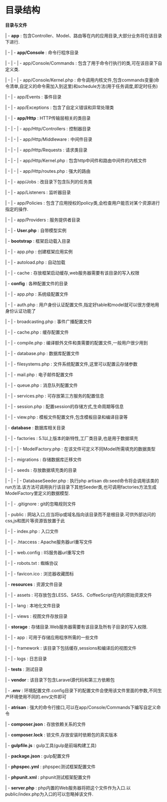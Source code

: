 # 目录结构

**目录与文件**

\| - **app** : 包含Controller、Model、路由等在内的应用目录,大部分业务将在该目录下进行.

\| - \| - **app\/Console** : 命令行程序目录

\| - \| - \| - app\/Console\/Commands : 包含了用于命令行执行的类,可在该目录下自定义类.

\| - \| - \| - app\/Console\/Kernel.php : 命令调用内核文件,包含commands变量\(命令清单,自定义的命令需加入到这里\)和schedule方法\(用于任务调度,即定时任务\)

\| - \| - app\/Events : 事件目录

\| - \| - app\/Exceptions : 包含了自定义错误和异常处理类

\| - \| - **app\/Http** : HTTP传输层相关的类目录

\| - \| - \| - app\/Http\/Controllers : 控制器目录

\| - \| - \| - app\/Http\/Middleware : 中间件目录

\| - \| - \| - app\/Http\/Requests : 请求类目录

\| - \| - \| - app\/Http\/Kernel.php : 包含http中间件和路由中间件的内核文件

\| - \| - \| - app\/Http\/routes.php : 强大的路由

\| - \| - app\/Jobs : 改目录下包含队列的任务类

\| - \| - app\/Listeners : 监听器目录

\| - \| - app\/Policies : 包含了应用授权的policy类,会检查用户能否对某个资源进行指定的操作.

\| - \| - app\/Providers : 服务提供者目录

\| - \| - **User.php** : 自带模型实例

\| - **bootstrap** : 框架启动载入目录

\| - \| - app.php : 创建框架应用实例

\| - \| - autoload.php : 自动加载

\| - \| - cache : 存放框架启动缓存,web服务器需要有该目录的写入权限

\| - **config** : 各种配置文件的目录

\| - \| - app.php : 系统级配置文件

\| - \| - auth.php : 用户身份认证配置文件,指定好table和model就可以很方便地用身份认证功能了

\| - \| - broadcasting.php : 事件广播配置文件

\| - \| - cache.php : 缓存配置文件

\| - \| - compile.php :  编译额外文件和类需要的配置文件,一般用户很少用到

\| - \| - database.php : 数据库配置文件

\| - \| - filesystems.php :  文件系统配置文件,这里可以配置云存储参数

\| - \| - mail.php : 电子邮件配置文件

\| - \| - queue.php : 消息队列配置文件

\| - \| - services.php : 可存放第三方服务的配置信息

\| - \| - session.php : 配置session的存储方式,生命周期等信息

\| - \| - view.php : 模板文件配置文件,包含模板目录和编译目录等

\| - **database** : 数据库相关目录

\| - \| - factories : 5.1以上版本的新特性,工厂类目录,也是用于数据填充

\| - \| - \| - ModelFactory.php : 在该文件可定义不同Model所需填充的数据类型

\| - \| - migrations : 存储数据库迁移文件

\| - \| - seeds : 存放数据填充类的目录

\| - \| - \| - DatabaseSeeder.php : 执行php artisan db:seed命令将会调用该类的run方法.该方法可调用执行该目录下其他Seeder类,也可调用factories方法生成ModelFactory里定义的数据模型.

\| - \| - .gitignore : git的忽略规则文件

\| - public : 网站入口,应当将ip或域名指向该目录而不是根目录.可供外部访问的css,js和图片等资源皆放置于此

\| - \| - index.php : 入口文件

\| - \| - .htaccess : Apache服务器url重写文件

\| - \| - web.config : IIS服务器url重写文件

\| - \| - robots.txt : 蜘蛛协议

\| - \| - favicon.ico : 浏览器收藏图标

\| - **resources** : 资源文件目录

\| - \| - assets : 可存放包含LESS、SASS、CoffeeScript在内的原始资源文件

\| - \| - lang : 本地化文件目录

\| - \| - views : 视图文件存放目录

\| - **storage** : 存储目录.Web服务器需要有该目录及所有子目录的写入权限.

\| - \| - app : 可用于存储应用程序所需的一些文件

\| - \| - framework : 该目录下包括缓存,sessions和编译后的视图文件

\| - \| - logs : 日志目录

\| - **tests** : 测试目录

\| - **vendor** : 该目录下包含Laravel源代码和第三方依赖包

\| - **.env** : 环境配置文件.config目录下的配置文件会使用该文件里面的参数,不同生产环境使用不同的.env文件即可

\| - **atrisan** : 强大的命令行接口,可以在app\/Console\/Commands下编写自定义命令

\| - **composer.json** : 存放依赖关系的文件

\| - **composer.lock** : 锁文件,存放安装时依赖包的真实版本

\| - **gulpfile.js** : gulp工具\(gulp是前端构建工具\)

\| - **package.json** : gulp配置文件

\| - **phpspec.yml** : phpspec测试框架配置文件

\| - **phpunit.xml** : phpunit测试框架配置文件

\| - **server.php** : php内置的Web服务器将把这个文件作为入口.以public\/index.php为入口的可以忽略掉该文件.

